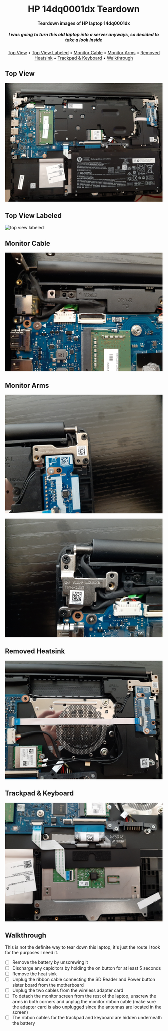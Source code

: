 
<h1 align="center">
<br>
  HP 14dq0001dx Teardown
  <br>
</h1>

<h4 align="center">Teardown images of HP laptop 14dq0001dx</h4>
<h5 align="center">I was going to turn this old laptop into a server anyways, so decided to take a look inside</h5>

<p align="center">
  <a href="#top-view">Top View</a> •
  <a href="#top-view-labeled">Top View Labeled</a> •
  <a href="#monitor-cable">Monitor Cable</a> •
  <a href="#monitor-arms">Monitor Arms</a> •
  <a href="#removed-heatsink">Removed Heatsink</a> •
  <a href="#trackpad--keyboard">Trackpad & Keyboard</a> •
  <a href="#walkthrough">Walkthrough</a>


</p>

## Top View

![top view](images/top-view.jpg)

## Top View Labeled

![top view labeled](images/top-view-labeled.png)

## Monitor Cable

![Monitor Cable](images/monitor-cable.jpg)

## Monitor Arms

![Monitor Arm Left](images/monitor-arm-left.jpg)

![Monitor Arm Right](images/monitor-arm-right.jpg)

## Removed Heatsink

![Removed Heatsink](images/removed-heatsink.jpg)

## Trackpad & Keyboard

![Trackpad & Keyboard](images/trackpad-keyboard.jpg)

## Walkthrough

This is not the definite way to tear down this laptop; it's just the route I took for the purposes I need it.

- [ ] Remove the battery by unscrewing it
- [ ] Discharge any capicitors by holding the on button for at least 5 seconds
- [ ] Remove the heat sink
- [ ] Unplug the ribbon cable connecting the SD Reader and Power button sister board from the motherboard
- [ ] Unplug the two cables from the wireless adapter card
- [ ] To detach the monitor screen from the rest of the laptop, unscrew the arms in both corners and unplug the monitor ribbon cable (make sure the adapter card is also unplugged since the antennas are located in the screen)
- [ ] The ribbon cables for the trackpad and keyboard are hidden underneath the battery
